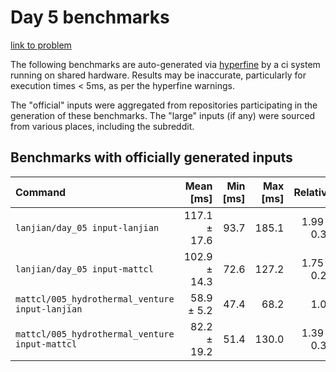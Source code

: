 # Day 5 benchmarks

[link to problem](http://adventofcode.com/2021/day/5)

The following benchmarks are auto-generated via [hyperfine](https://github.com/sharkdp/hyperfine) by a ci system running on shared hardware. Results may be inaccurate, particularly for execution times < 5ms, as per the hyperfine warnings.

The "official" inputs were aggregated from repositories participating in the generation of these benchmarks. The "large" inputs (if any) were sourced from various places, including the subreddit.

## Benchmarks with officially generated inputs
| Command | Mean [ms] | Min [ms] | Max [ms] | Relative |
|:---|---:|---:|---:|---:|
| `lanjian/day_05 input-lanjian` | 117.1 ± 17.6 | 93.7 | 185.1 | 1.99 ± 0.35 |
| `lanjian/day_05 input-mattcl` | 102.9 ± 14.3 | 72.6 | 127.2 | 1.75 ± 0.29 |
| `mattcl/005_hydrothermal_venture input-lanjian` | 58.9 ± 5.2 | 47.4 | 68.2 | 1.00 |
| `mattcl/005_hydrothermal_venture input-mattcl` | 82.2 ± 19.2 | 51.4 | 130.0 | 1.39 ± 0.35 |
